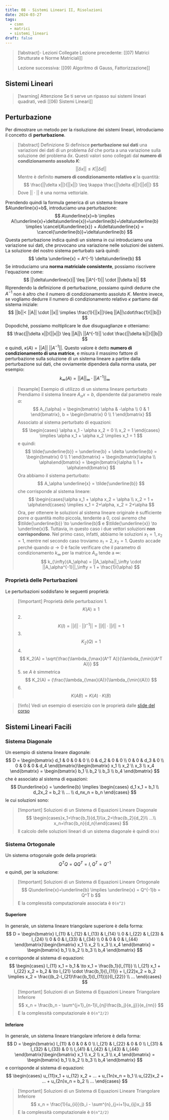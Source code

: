 ```yaml
---
title: 08 - Sistemi Lineari II, Risoluzioni
date: 2024-03-27
tags:
  - csmn
  - matrici
  - sistemi_lineari
draft: false
---
```

> [!abstract]- Lezioni Collegate
> Lezione precedente: [[07) Matrici Strutturate e Norme Matriciali]]
> 
> Lezione successiva: [[09) Algoritmo di Gauss, Fattorizzazione]]
## Sistemi Lineari
> [!warning] Attenzione
> Se ti serve un ripasso sui sistemi lineari quadrati, vedi [[06) Sistemi Lineari]]

## Perturbazione
Per dimostrare un metodo per la risoluzione dei sistemi lineari, introduciamo il concetto di **perturbazione**.
> [!abstract] Definizione
> Si definisce **perturbazione sui dati** una variazioni dei dati di un problema $\delta d$ che porta a una variazione sulla soluzione del problema $\delta x$. Questi valori sono collegati dal **numero di condizionamento assoluto $K$**:
> $$
> ||\delta x|| \leq K || \delta d ||
> $$
> Mentre è definito **numero di condizionamento relativo $\kappa$** la quantità:
> $$
> \frac{||\delta x||}{||x||} \leq \kappa \frac{||\delta d||}{||d||}
> $$
> Dove $||\cdot||$ è una norma vettoriale.

Prendendo quindi la formula generica di un sistema lineare $A\underline{x}=b$, introduciamo una perturbazione:
$$
A\underline{x}=b \implies A(\underline{x}+\delta\underline{x})=\underline{b}+\delta\underline{b} \implies \cancel{A\underline{x}} + A\delta\underline{x} = \cancel{\underline{b}}+\delta\underline{b}
$$
Questa perturbazione indica quindi un sistema in cui introduciamo una variazione sui dati, che provocano una variazione nelle soluzioni dei sistemi.
La soluzione del nostro sistema perturbato sarà quindi:
$$
\delta \underline{x} = A^{-1} \delta\underline{b}
$$
Se introduciamo una **norma matriciale consistente**, possiamo riscrivere l'equazione come:
$$
||\delta\underline{x}|| \leq ||A^{-1}|| \cdot ||\delta b||
$$
Riprendendo la definizione di perturbazione, possiamo quindi dedurre che $A^{-1}$ non è altro che il numero di condizionamento assoluto $K$. Mentre invece, se vogliamo dedurre il numero di condizionamento relativo $\kappa$ partiamo dal sistema iniziale:
$$
||b||< ||A|| \cdot ||x|| \implies \frac{1}{||x||}\leq ||A||\cdot\frac{1}{||b||}
$$
Dopodiché, possiamo moltiplicare le due disuguaglianze e otteniamo:
$$
\frac{||\delta x||}{||x||} \leq ||A||\ ||A^{-1}|| \cdot \frac{||\delta b||}{||b||}
$$
e quindi, $\kappa(A) =||A||\ ||A^{-1}||$. Questo valore è detto **numero di condizionamento di una matrice**, e misura il massimo fattore di perturbazione sulla soluzione di un sistema lineare a partire dalla perturbazione sui dati, che ovviamente dipenderà dalla norma usata, per esempio:
$$
k_{\infty}(A) = ||A||_{\infty} \cdot ||A^{-1}||_{\infty}
$$
> [!example] Esempio di utilizzo di un sistema lineare perturbato
> Prendiamo il sistema lineare $A_{\alpha}x = b$, dipendente dal parametro  reale $\alpha$:
> $$
> A_{\alpha} = \begin{bmatrix}
> \alpha & -\alpha \\ 0 & 1
> \end{bmatrix}, b = \begin{bmatrix}
>0 \\ 1
>\end{bmatrix}
> $$
> Associato al sistema perturbato di equazioni:
> $$
> \begin{cases}
> \alpha x_1 - \alpha x_2 = 0 \\
> x_2 = 1
>\end{cases} \implies \alpha x_1 + \alpha x_2 \implies x_1 = 1
> $$
> e quindi:
> $$
> \tilde{\underline{b}} = \underline{b} + \delta \underline{b} = \begin{bmatrix}
> 0 \\ 1
>\end{bmatrix} + \begin{bmatrix}\alpha \\ \alpha\end{bmatrix} = \begin{bmatrix}\alpha \\ 1 + \alpha\end{bmatrix}
> $$
> Ora abbiamo il sistema perturbato:
> $$
> A_\alpha \underline{x} = \tilde{\underline{b}}
> $$
> che corrisponde al sistema lineare:
> $$
> \begin{cases}\alpha x_1 + \alpha x_2 = \alpha \\ x_2 = 1 + \alpha\end{cases} \implies x_1 = 2+\alpha, x_2 = 2+\alpha
> $$
> Ora, per ottenere le soluzioni al sistema lineare originale è sufficiente porre $\alpha$ quantità molto piccola, tendente a $0$, così avremo che $\tilde{\underline{b}} \to \underline{b}$ e $\tilde{\underline{x}} \to \underline{x}$. Tuttavia, in questo caso i due vettori soluzioni **non corrispondono**. Nel primo caso, infatti, abbiamo le soluzioni $x_1=1, x_2=1$, mentre nel secondo caso troviamo $x_1=2,x_2=1$. Questo accade perché quando $\alpha \to 0$ è facile verificare che il parametro di condizionamento $k_{\infty}$ per la matrice $A_\alpha$ tende a $\infty$:
> $$
> k_{\infty}(A_\alpha) = ||A_\alpha||_\infty \cdot ||A_\alpha^{-1}||_\infty = 1 + \frac{1}{\alpha}
> $$

### Proprietà delle Perturbazioni
Le perturbazioni soddisfano le seguenti proprietà:
> [!important] Proprietà delle perturbazioni
>1. 
>   $$
> K(A) \geq 1
> $$
>2. 
>   $$
> K(I) =  ||I|| \cdot ||I^{-1}|| = ||I|| \cdot ||I|| = 1
> $$
> 3. 
>  $$
> K_2(Q) = 1  
> $$
>  4.
>  $$
> K_2(A) = \sqrt{\frac{\lambda_{\max}(A^T A)}{\lambda_{\min}(A^T A)}}  
> $$
>  5. se $A$ è simmetrica   
>  $$
> K_2(A) = {\frac{\lambda_{\max}(A)}{\lambda_{\min}(A)}}
> $$
>  6. 
>  $$
> K(AB) = K(A) \cdot K(B)  
> $$

> [!info] Vedi un esempio di esercizio con le proprietà dalle [slide del corso](https://elearning.unica.it/pluginfile.php/1009465/mod_resource/content/1/27_03_2024.pdf)

## Sistemi Lineari Facili
### Sistema Diagonale
Un esempio di sistema lineare diagonale:
$$
D = \begin{bmatrix}
d_1 & 0 & 0 & 0 \\
0 & d_2 & 0 & 0 \\
0 & 0 & d_3 & 0 \\
0 & 0 & 0 & d_4
\end{bmatrix}\begin{bmatrix}
x_1 \\ x_2 \\ x_3 \\ x_4
\end{bmatrix} = \begin{bmatrix}
b_1 \\ b_2 \\ b_3 \\ b_4
\end{bmatrix}
$$
che è associato al sistema di equazioni:
$$
D\underline{x} = \underline{b} \implies \begin{cases}
d_1 x_1 = b_1 \\ d_2x_2 = b_2 \\ ... \\ d_nx_n = b_n
\end{cases}
$$
le cui soluzioni sono:
> [!important] Soluzioni di un Sistema di Equazioni Lineare Diagonale
> $$
> \begin{cases}x_1=\frac{b_1}{d_1}\\x_2=\frac{b_2}{d_2}\\ ...\\ x_n=\frac{b_n}{d_n}\end{cases}
> $$
> Il calcolo delle soluzioni lineari di un sistema diagonale è quindi `O(n)`

### Sistema Ortogonale
Un sistema ortogonale gode della proprietà:
$$
Q^TQ = QQ^T = I, Q^T = Q^{-1}
$$
e quindi, per la soluzione:
> [!important] Soluzioni di un Sistema di Equazioni Lineare Ortogonale
> $$
> Q\underline{x}=\underline{b} \implies \underline{x} = Q^{-1}b = Q^T b
> $$
> E la complessità computazionale associata è `O(n^2)`
#### Superiore
In generale, un sistema lineare triangolare superiore è della forma:
$$
D = \begin{bmatrix}
l_{11} & l_{12} & l_{13} & l_{14} \\
0 & l_{22} & l_{23} & l_{24} \\
0 & 0 & l_{33} & l_{34} \\
0 & 0 & 0 & l_{44}
\end{bmatrix}\begin{bmatrix}
x_1 \\ x_2 \\ x_3 \\ x_4
\end{bmatrix} = \begin{bmatrix}
b_1 \\ b_2 \\ b_3 \\ b_4
\end{bmatrix}
$$
e corrisponde al sistema di equazioni:
$$
\begin{cases}
l_{11} x_1 = b_1 & \to x_1 = \frac{b_1}{l_{11}} \\
l_{21} x_1 + l_{22} x_2 = b_2 & \to l_{21} \cdot \frac{b_1}{l_{11}} + l_{22}x_2 = b_2 \implies x_2 = \frac{(b_2-l_{21}\frac{b_1}{l_{11}})}{l_{22}} \\
...
\end{cases}
$$
> [!important] Soluzioni di un Sistema di Equazioni Lineare Triangolare Inferiore
> $$
> x_n = \frac{b_n - \sum^{j=1}_{n-1}l_{nj}\frac{b_j}{e_jj}}{e_{nn}}
> $$
> E la complessità computazionale è `O(n^2/2)`

#### Inferiore
In generale, un sistema lineare triangolare inferiore è della forma:
$$
D = \begin{bmatrix}
l_{11} & 0 & 0 & 0 \\
l_{21} & l_{22} & 0 & 0 \\
l_{31} & l_{32} & l_{33} & 0 \\
l_{41} & l_{42} & l_{43} & l_{44}
\end{bmatrix}\begin{bmatrix}
x_1 \\ x_2 \\ x_3 \\ x_4
\end{bmatrix} = \begin{bmatrix}
b_1 \\ b_2 \\ b_3 \\ b_4
\end{bmatrix}
$$
e corrisponde al sistema di equazioni:
$$
\begin{cases}
u_{11}x_1 + u_{12} x_2 + ... + u_{1n}x_n = b_1 \\
u_{22}x_2 + ... + u_{2n}x_n = b_2 \\
...
\end{cases}
$$
> [!important] Soluzioni di un Sistema di Equazioni Lineare Triangolare Inferiore
> $$
> x_n = \frac{1}{u_{ii}}(b_i - \sum^{n}_{j=i+1}u_{ij}x_j)
> $$
> E la complessità computazionale è `O(n^2/2)`
